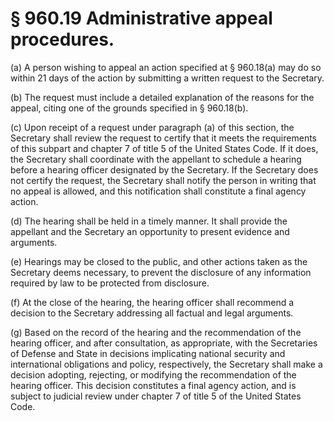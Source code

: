 # § 960.19   Administrative appeal procedures.

(a) A person wishing to appeal an action specified at § 960.18(a) may do so within 21 days of the action by submitting a written request to the Secretary.


(b) The request must include a detailed explanation of the reasons for the appeal, citing one of the grounds specified in § 960.18(b).


(c) Upon receipt of a request under paragraph (a) of this section, the Secretary shall review the request to certify that it meets the requirements of this subpart and chapter 7 of title 5 of the United States Code. If it does, the Secretary shall coordinate with the appellant to schedule a hearing before a hearing officer designated by the Secretary. If the Secretary does not certify the request, the Secretary shall notify the person in writing that no appeal is allowed, and this notification shall constitute a final agency action.


(d) The hearing shall be held in a timely manner. It shall provide the appellant and the Secretary an opportunity to present evidence and arguments.


(e) Hearings may be closed to the public, and other actions taken as the Secretary deems necessary, to prevent the disclosure of any information required by law to be protected from disclosure.


(f) At the close of the hearing, the hearing officer shall recommend a decision to the Secretary addressing all factual and legal arguments.


(g) Based on the record of the hearing and the recommendation of the hearing officer, and after consultation, as appropriate, with the Secretaries of Defense and State in decisions implicating national security and international obligations and policy, respectively, the Secretary shall make a decision adopting, rejecting, or modifying the recommendation of the hearing officer. This decision constitutes a final agency action, and is subject to judicial review under chapter 7 of title 5 of the United States Code.




